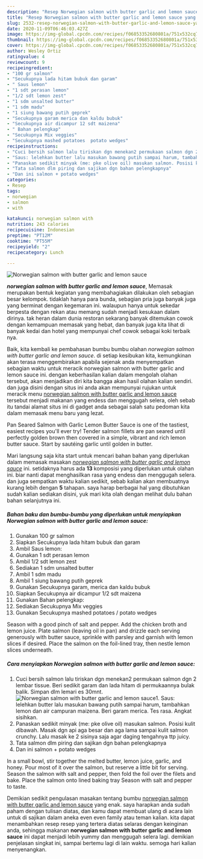 ```yaml
---
description: "Resep Norwegian salmon with butter garlic and lemon sauce yang Sempurna"
title: "Resep Norwegian salmon with butter garlic and lemon sauce yang Sempurna"
slug: 2532-resep-norwegian-salmon-with-butter-garlic-and-lemon-sauce-yang-sempurna
date: 2020-11-09T06:46:03.427Z
image: https://img-global.cpcdn.com/recipes/f06853352680801a/751x532cq70/norwegian-salmon-with-butter-garlic-and-lemon-sauce-foto-resep-utama.jpg
thumbnail: https://img-global.cpcdn.com/recipes/f06853352680801a/751x532cq70/norwegian-salmon-with-butter-garlic-and-lemon-sauce-foto-resep-utama.jpg
cover: https://img-global.cpcdn.com/recipes/f06853352680801a/751x532cq70/norwegian-salmon-with-butter-garlic-and-lemon-sauce-foto-resep-utama.jpg
author: Wesley Ortiz
ratingvalue: 4
reviewcount: 9
recipeingredient:
- "100 gr salmon"
- "Secukupnya lada hitam bubuk dan garam"
- " Saus lemon"
- "1 sdt perasan lemon"
- "1/2 sdt lemon zest"
- "1 sdm unsalted butter"
- "1 sdm madu"
- "1 siung bawang putih geprek"
- "Secukupnya garam merica dan kaldu bubuk"
- "Secukupnya air dicampur 12 sdt maizena"
- " Bahan pelengkap"
- "Secukupnya Mix veggies"
- "Secukupnya mashed potatoes  potato wedges"
recipeinstructions:
- "Cuci bersih salmon lalu tiriskan dgn menekan2 permukaan salmon dgn 2 lembar tissue. Beri sedikit garam dan lada hitam di permukaannya bulak balik. Simpan dlm lemari es 30mnt."
- "Saus: lelehkan butter lalu masukan bawang putih sampai harum, tambahkan lemon dan air campuran maizena. Beri garam merica. Tes rasa. Angkat sisihkan."
- "Panaskan sedikit minyak (me: pke olive oil) masukan salmon. Posisi kulit dibawah. Masak dgn api aga besar dan aga lama sampai kulit salmon crunchy. Lalu masak ke 2 sisinya saja agar daging tengahnya ttp juicy."
- "Tata salmon dlm piring dan sajikan dgn bahan pelengkapnya"
- "Dan ini salmon + potato wedges"
categories:
- Resep
tags:
- norwegian
- salmon
- with

katakunci: norwegian salmon with 
nutrition: 243 calories
recipecuisine: Indonesian
preptime: "PT12M"
cooktime: "PT55M"
recipeyield: "2"
recipecategory: Lunch

---
```



![Norwegian salmon with butter garlic and lemon sauce](https://img-global.cpcdn.com/recipes/f06853352680801a/751x532cq70/norwegian-salmon-with-butter-garlic-and-lemon-sauce-foto-resep-utama.jpg)

<b><i>norwegian salmon with butter garlic and lemon sauce</i></b>, Memasak merupakan bentuk kegiatan yang membahagiakan dilakukan oleh sebagian besar kelompok. tidaklah hanya para bunda, sebagian pria juga banyak juga yang berminat dengan kegemaran ini. walaupun hanya untuk sekedar berpesta dengan rekan atau memang sudah menjadi kesukaan dalam dirinya. tak heran dalam dunia restoran sekarang banyak ditemukan cowok dengan kemampuan memasak yang hebat, dan banyak juga kita lihat di banyak kedai dan hotel yang mempunyai chef cowok sebagai koki terbaik nya.

Baik, kita kembali ke pembahasan bumbu bumbu olahan <i>norwegian salmon with butter garlic and lemon sauce</i>. di setiap kesibukan kita, kemungkinan akan terasa menggembirakan apabila sejenak anda menyempatkan sebagian waktu untuk meracik norwegian salmon with butter garlic and lemon sauce ini. dengan keberhasilan kalian dalam mengolah olahan tersebut, akan menjadikan diri kita bangga akan hasil olahan kalian sendiri. dan juga disini dengan situs ini anda akan mempunyai rujukan untuk meracik menu <u>norwegian salmon with butter garlic and lemon sauce</u> tersebut menjadi makanan yang endess dan menggugah selera, oleh sebab itu tandai alamat situs ini di gadget anda sebagai salah satu pedoman kita dalam memasak menu baru yang lezat.

Pan Seared Salmon with Garlic Lemon Butter Sauce is one of the tastiest, easiest recipes you&#39;ll ever try! Tender salmon fillets are pan seared until perfectly golden brown then covered in a simple, vibrant and rich lemon butter sauce. Start by sautéing garlic until golden in butter.


Mari langsung saja kita start untuk mencari bahan bahan yang diperlukan dalam memasak masakan <u><i>norwegian salmon with butter garlic and lemon sauce</i></u> ini. setidaknya harus ada <b>13</b> komposisi yang diperlukan untuk olahan ini. biar nanti dapat menghasilkan rasa yang endess dan menggugah selera. dan juga sempatkan waktu kalian sedikit, sebab kalian akan membuatnya kurang lebih dengan <b>5</b> tahapan. saya harap berbagai hal yang dibutuhkan sudah kalian sediakan disini, yuk mari kita olah dengan melihat dulu bahan bahan selanjutnya ini.

<!--inarticleads1-->

##### Bahan baku dan bumbu-bumbu yang diperlukan untuk menyiapkan Norwegian salmon with butter garlic and lemon sauce:

1. Gunakan 100 gr salmon
1. Siapkan Secukupnya lada hitam bubuk dan garam
1. Ambil  Saus lemon:
1. Gunakan 1 sdt perasan lemon
1. Ambil 1/2 sdt lemon zest
1. Sediakan 1 sdm unsalted butter
1. Ambil 1 sdm madu
1. Ambil 1 siung bawang putih geprek
1. Gunakan Secukupnya garam, merica dan kaldu bubuk
1. Siapkan Secukupnya air dicampur 1/2 sdt maizena
1. Gunakan  Bahan pelengkap:
1. Sediakan Secukupnya Mix veggies
1. Gunakan Secukupnya mashed potatoes / potato wedges


Season with a good pinch of salt and pepper. Add the chicken broth and lemon juice. Plate salmon (leaving oil in pan) and drizzle each serving generously with butter sauce, sprinkle with parsley and garnish with lemon slices if desired. Place the salmon on the foil-lined tray, then nestle lemon slices underneath. 

<!--inarticleads2-->

##### Cara menyiapkan Norwegian salmon with butter garlic and lemon sauce:

1. Cuci bersih salmon lalu tiriskan dgn menekan2 permukaan salmon dgn 2 lembar tissue. Beri sedikit garam dan lada hitam di permukaannya bulak balik. Simpan dlm lemari es 30mnt.
<img src="//assets-global.cpcdn.com/assets/icons/button_play-2c75c40dde080a61004c1f40b05d8f140eaff45d7e9e6481dc71c63d2e7c4909.png" alt="Norwegian salmon with butter garlic and lemon sauce">1. Saus: lelehkan butter lalu masukan bawang putih sampai harum, tambahkan lemon dan air campuran maizena. Beri garam merica. Tes rasa. Angkat sisihkan.
1. Panaskan sedikit minyak (me: pke olive oil) masukan salmon. Posisi kulit dibawah. Masak dgn api aga besar dan aga lama sampai kulit salmon crunchy. Lalu masak ke 2 sisinya saja agar daging tengahnya ttp juicy.
1. Tata salmon dlm piring dan sajikan dgn bahan pelengkapnya
1. Dan ini salmon + potato wedges


In a small bowl, stir together the melted butter, lemon juice, garlic, and honey. Pour most of it over the salmon, but reserve a little bit for serving. Season the salmon with salt and pepper, then fold the foil over the filets and bake. Place the salmon onto lined baking tray Season with salt and pepper to taste. 

Demikian sedikit pengulasan masakan tentang bumbu <u>norwegian salmon with butter garlic and lemon sauce</u> yang enak. saya harapkan anda sudah paham dengan tulisan diatas, dan kamu dapat membuat ulang di acara lain untuk di sajikan dalam aneka even even family atau teman kalian. kita dapat menambahkan resep resep yang tertera diatas selaras dengan keinginan anda, sehingga makanan <b>norwegian salmon with butter garlic and lemon sauce</b> ini dapat menjadi lebih yummy dan menggugah selera lagi. demikian penjelasan singkat ini, sampai bertemu lagi di lain waktu. semoga hari kalian menyenangkan.
